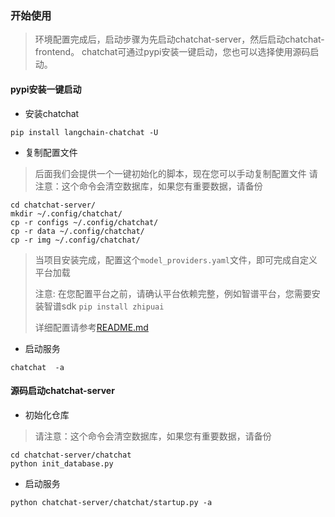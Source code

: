  
### 开始使用

> 环境配置完成后，启动步骤为先启动chatchat-server，然后启动chatchat-frontend。
> chatchat可通过pypi安装一键启动，您也可以选择使用源码启动。

#### pypi安装一键启动
- 安装chatchat
```shell
pip install langchain-chatchat -U
```
- 复制配置文件
> 后面我们会提供一个一键初始化的脚本，现在您可以手动复制配置文件
> 请注意：这个命令会清空数据库，如果您有重要数据，请备份
 ```shell
cd chatchat-server/
mkdir ~/.config/chatchat/
cp -r configs ~/.config/chatchat/
cp -r data ~/.config/chatchat/
cp -r img ~/.config/chatchat/
```

> 当项目安装完成，配置这个`model_providers.yaml`文件，即可完成自定义平台加载
> 
> 注意: 在您配置平台之前，请确认平台依赖完整，例如智谱平台，您需要安装智谱sdk `pip install zhipuai`
> 
> 详细配置请参考[README.md](../model-providers/README.md)

 
- 启动服务
```shell
chatchat  -a
```



#### 源码启动chatchat-server
 
- 初始化仓库
> 请注意：这个命令会清空数据库，如果您有重要数据，请备份
```shell
cd chatchat-server/chatchat
python init_database.py
```
- 启动服务
```shell
python chatchat-server/chatchat/startup.py -a
```
